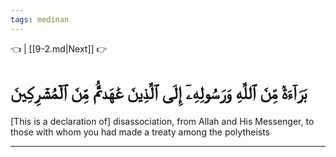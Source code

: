 ```yaml
---
tags: medinan
---
```


👈  | [[9-2.md|Next]] 👉

# بَرَآءَةٞ مِّنَ ٱللَّهِ وَرَسُولِهِۦٓ إِلَى ٱلَّذِينَ عَٰهَدتُّم مِّنَ ٱلۡمُشۡرِكِينَ

[This is a declaration of] disassociation, from Allah and His Messenger, to those with whom you had made a treaty among the polytheists

---

